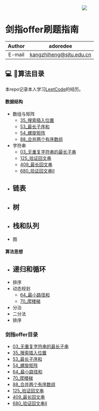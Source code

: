 <div align =center><img src="https://github.com/kangzhiheng/CodingInterview/blob/master/src/adoredee.png"/></div>

# 剑指offer刷题指南

 Author | adoredee
 :-: | :-:
 E-mail | kangzhiheng@sjtu.edu.cn

## :computer: :bookmark_tabs:算法目录

本repo记录本人学习[LeetCode](<https://leetcode-cn.com/>)的经历。

#### 数据结构

* 数组与矩阵
  - [35_搜索插入位置](https://github.com/kangzhiheng/GuideOfProgram/blob/master/LeetCode/Leetcode35_%E6%90%9C%E7%B4%A2%E6%8F%92%E5%85%A5%E4%BD%8D%E7%BD%AE.cpp)
  - [53_最长子序和](https://github.com/kangzhiheng/GuideOfProgram/blob/master/LeetCode/LeetCode53_%E6%9C%80%E5%A4%A7%E5%AD%90%E5%BA%8F%E5%92%8C.cpp)
  - [54_螺旋矩阵](https://github.com/kangzhiheng/GuideOfProgram/blob/master/LeetCode/Leetcode54_%E8%9E%BA%E6%97%8B%E7%9F%A9%E9%98%B5.cpp)
  - [88_合并两个有序数组](https://github.com/kangzhiheng/GuideOfProgram/blob/master/LeetCode/LeetCode88_%E5%90%88%E5%B9%B6%E4%B8%A4%E4%B8%AA%E6%9C%89%E5%BA%8F%E6%95%B0%E7%BB%84.cpp)
* 字符串
  - [03_无重复字符串的最长子串](https://github.com/kangzhiheng/GuideOfProgram/blob/master/LeetCode/LeetCode03_%E6%97%A0%E9%87%8D%E5%A4%8D%E5%AD%97%E7%AC%A6%E7%9A%84%E6%9C%80%E9%95%BF%E5%AD%90%E4%B8%B2.cpp)
  - [125_验证回文串](https://github.com/kangzhiheng/GuideOfProgram/blob/master/LeetCode/Leetcode125_%E9%AA%8C%E8%AF%81%E5%9B%9E%E6%96%87%E4%B8%B2.cpp)
  - [409_最长回文串](https://github.com/kangzhiheng/GuideOfProgram/blob/master/LeetCode/Leetcode409_%E6%9C%80%E9%95%BF%E5%9B%9E%E6%96%87%E4%B8%B2.cpp)
  - [680_验证回文串II](https://github.com/kangzhiheng/GuideOfProgram/blob/master/LeetCode/Leetcode680_%E9%AA%8C%E8%AF%81%E5%9B%9E%E6%96%87%E4%B8%B2II.cpp)
* 链表
  - 
* 树
  - 
* 栈和队列
  - 
* 图

#### 算法思想

* 递归和循环
  - 
* 排序
* 动态规划
  - [64_最小路径和](https://github.com/kangzhiheng/GuideOfProgram/blob/master/LeetCode/LeetCode64_%E6%9C%80%E5%B0%8F%E8%B7%AF%E5%BE%84%E5%92%8C.cpp)
  - [70_爬楼梯](https://github.com/kangzhiheng/GuideOfProgram/blob/master/LeetCode/LeetCode70_%E7%88%AC%E6%A5%BC%E6%A2%AF.cpp)
* 分治
* 二分法
* 排序

### 剑指offer目录
* [03_无重复字符串的最长子串](https://github.com/kangzhiheng/GuideOfProgram/blob/master/LeetCode/LeetCode03_%E6%97%A0%E9%87%8D%E5%A4%8D%E5%AD%97%E7%AC%A6%E7%9A%84%E6%9C%80%E9%95%BF%E5%AD%90%E4%B8%B2.cpp)
* [35_搜索插入位置](https://github.com/kangzhiheng/GuideOfProgram/blob/master/LeetCode/Leetcode35_%E6%90%9C%E7%B4%A2%E6%8F%92%E5%85%A5%E4%BD%8D%E7%BD%AE.cpp)
* [53_最长子序和](https://github.com/kangzhiheng/GuideOfProgram/blob/master/LeetCode/LeetCode53_%E6%9C%80%E5%A4%A7%E5%AD%90%E5%BA%8F%E5%92%8C.cpp)
* [54_螺旋矩阵](https://github.com/kangzhiheng/GuideOfProgram/blob/master/LeetCode/Leetcode54_%E8%9E%BA%E6%97%8B%E7%9F%A9%E9%98%B5.cpp)
* [64_最小路径和](https://github.com/kangzhiheng/GuideOfProgram/blob/master/LeetCode/LeetCode64_%E6%9C%80%E5%B0%8F%E8%B7%AF%E5%BE%84%E5%92%8C.cpp)
* [70_爬楼梯](https://github.com/kangzhiheng/GuideOfProgram/blob/master/LeetCode/LeetCode70_%E7%88%AC%E6%A5%BC%E6%A2%AF.cpp)
* [88_合并两个有序数组](https://github.com/kangzhiheng/GuideOfProgram/blob/master/LeetCode/LeetCode88_%E5%90%88%E5%B9%B6%E4%B8%A4%E4%B8%AA%E6%9C%89%E5%BA%8F%E6%95%B0%E7%BB%84.cpp)
* [125_验证回文串](https://github.com/kangzhiheng/GuideOfProgram/blob/master/LeetCode/Leetcode125_%E9%AA%8C%E8%AF%81%E5%9B%9E%E6%96%87%E4%B8%B2.cpp)
* [409_最长回文串](https://github.com/kangzhiheng/GuideOfProgram/blob/master/LeetCode/Leetcode409_%E6%9C%80%E9%95%BF%E5%9B%9E%E6%96%87%E4%B8%B2.cpp)
* [680_验证回文串II](https://github.com/kangzhiheng/GuideOfProgram/blob/master/LeetCode/Leetcode680_%E9%AA%8C%E8%AF%81%E5%9B%9E%E6%96%87%E4%B8%B2II.cpp)
